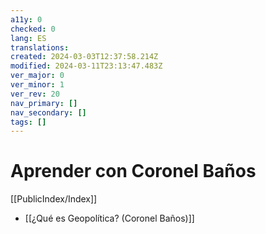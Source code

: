 ```yaml
---
a11y: 0
checked: 0
lang: ES
translations: 
created: 2024-03-03T12:37:58.214Z
modified: 2024-03-11T23:13:47.483Z
ver_major: 0
ver_minor: 1
ver_rev: 20
nav_primary: []
nav_secondary: []
tags: []
---
```

# Aprender con Coronel Baños

[[PublicIndex/Index]]

* [[¿Qué es Geopolítica? (Coronel Baños)]]
